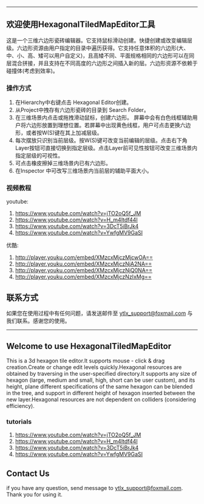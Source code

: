 ---------------------------------------------------------------------------------------------------------------------------------------

## 欢迎使用HexagonalTiledMapEditor工具

这是一个三维六边形瓷砖编辑器。它支持鼠标滑动创建。快捷创建或改变编辑层级。六边形资源由用户指定的目录中遍历获得。它支持任意体积的六边形(大、中、小、高、矮可以用户自定义)，且高矮不同、平面规格相同的六边形可以在同层混合拼接，并且支持在不同高度的六边形之间插入新的层。六边形资源不依赖于碰撞体(考虑到效率)。

### 操作方式

1. 在Hierarchy中右键点击 Hexagonal Editor创建。
2. 从Project中拽存有六边形瓷砖的目录到 Search Folder。
3. 在三维场景内点击或拖拽滑动鼠标，创建六边形。
屏幕中会有白色线框辅助用户将六边形放置到理想位置。若屏幕中出现黄色线框，用户可点击更换六边形，或者按W(S)键在其上加减层级。
4. 每次摆放只识别当前层级。按W(S)键可改变当前编辑的层级。点击右下角Layer按钮可直接切换到指定层级。点击Layer前可见性按钮可改变三维场景内指定层级的可视性。
5. 可点击橡皮擦掉三维场景内已有六边形。
6. 在Inspector 中可改写三维场景内当前层的辅助平面大小。

### 视频教程

youtube:
1. https://www.youtube.com/watch?v=jTO2oQ5f_JM    
2. https://www.youtube.com/watch?v=H_m4Itdf44I    
3. https://www.youtube.com/watch?v=3DcT5iBrJk4    
4. https://www.youtube.com/watch?v=YwfgMV9GaSI    
    
优酷:
1. http://player.youku.com/embed/XMzcxMjczMjcwOA==
2. http://player.youku.com/embed/XMzcxMjczNjA2NA==
3. http://player.youku.com/embed/XMzcxMjczNjQ0NA==
4. http://player.youku.com/embed/XMzcxMjczNzIxMg==


## 联系方式

如果您在使用过程中有任何问题，请发送邮件至 ytlx_support@foxmail.com 与我们联系。感谢您的使用。

---------------------------------------------------------------------------------------------------------------------------------------

## Welcome to use HexagonalTiledMapEditor
This is a 3d hexagon tile editor.It supports mouse - click & drag creation.Create or change edit levels quickly.Hexagonal resources are obtained by traversing in the user-specified directory.It supports any size of hexagon (large, medium and small, high, short can be user custom), and its height, plane different specifications of the same hexagon can be blended in the tree, and support in different height of hexagon inserted between the new layer.Hexagonal resources are not dependent on colliders (considering efficiency).


### tutorials
1. https://www.youtube.com/watch?v=jTO2oQ5f_JM
2. https://www.youtube.com/watch?v=H_m4Itdf44I
3. https://www.youtube.com/watch?v=3DcT5iBrJk4
4. https://www.youtube.com/watch?v=YwfgMV9GaSI


## Contact Us
if you have any question, send message to ytlx_support@foxmail.com. Thank you for using it.
